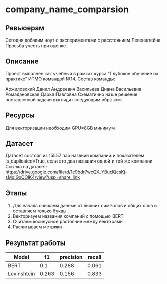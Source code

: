 # company_name_comparsion
## Ревьюерам
Сегодня добавим ноут с экспериментами с расстоянием Левенштейна. Просьба учесть при оценке.

## Описание
Проект выполнен как учебный в рамках курса "Глубокое обучение на практике" ИТМО командой №14. Состав команды:

Аржиловский Данил Андреевич
Васильева Диана Васильевна
Ромадановская Дарья Павловна
Схематично наше решение поставленной задачи выглядит следующим образом:

## Ресурсы
Для векторизации необходим GPU=8GB минимум

## Датасет
Датасет состоял из 15557 пар назвний компаний и показателем is_duplicated=True, если это два названия одной и той же компании.
Ссылка на датасет: https://drive.google.com/file/d/1e9bdr7wcQX_YBudQcsKj-sMoIGxQOlK4/view?usp=share_link

## Этапы 
1. Для начала очищаем данные от лишних символов и общих слов и оставляем только буквы.
2. Векторизуем названия компаний с помощью BERT
3. Считаем косинусное растояние между векторами
4. Расчитываем метрики

## Результат работы
| Model  | f1 | precision | recall |
| ------------- | ------------- | ------------- | ------------- |
| BERT  | 0.1 | 0.288 | 0.061  |
| Levinshtein  | 0.263 | 0.156 | 0.833 |

